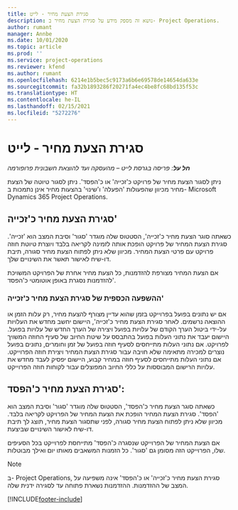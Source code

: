 ```yaml
---
title: סגירת הצעת מחיר - לייט
description: נושא זה מספק מידע על סגירת הצעת מחיר ב- Project Operations.
author: rumant
manager: Annbe
ms.date: 10/01/2020
ms.topic: article
ms.prod: ''
ms.service: project-operations
ms.reviewer: kfend
ms.author: rumant
ms.openlocfilehash: 6214e1b5bec5c9173a6b6e69578de14654da633e
ms.sourcegitcommit: fa32b1893286f20271fa4ec4be8fc68bd135f53c
ms.translationtype: HT
ms.contentlocale: he-IL
ms.lasthandoff: 02/15/2021
ms.locfileid: "5272276"
---
```

# <a name="close-a-quote---lite"></a>סגירת הצעת מחיר - לייט

_**חל על**: פריסה בגרסת לייט – מהעסקה ועד להוצאת חשבונית פרופורמה_

ניתן לסגור הצעת מחיר של פרויקט כ'זכייה' או כ'הפסד'. ניתן לסגור טיוטה של הצעת מחיר מכיוון שהפעולות 'הפעלה' ו'שינוי' בהצעות מחיר אינן נתמכות ב- Microsoft Dynamics 365 Project Operations.

## <a name="close-a-quote-as-won"></a>סגירת הצעת מחיר כ'זכייה'

כשאתה סוגר הצעת מחיר כ'זכייה', הסטטוס שלה מוגדר 'סגור' וסיבת המצב הוא 'זכייה'. סגירת הצעת המחיר של פרויקט הופכת אותה לזמינה לקריאה בלבד ויוצרת טיוטת חוזה פרויקט עם פרטי הצעת המחיר. מכיוון שלא ניתן לפתוח הצעת מחיר סגורה, תיבת דו-שיח לאישור תאשר את השינויים שלך.

אם הצעת המחיר מצורפת להזדמנות, כל הצעת מחיר אחרת של הפרויקט המשויכת להזדמנות נסגרת באופן אוטומטי כ'הפסד'.

### <a name="financial-impact-of-closing-a-quote-as-won"></a>ההשפעה הכספית של סגירת הצעת מחיר כ'זכייה'

אם יש נתונים בפועל בפרוייקט בזמן שהוא עדיין מצורף להצעת מחיר, רק עלות הזמן או ההוצאה נרשמים. לאחר סגירת הצעת מחיר כ'זכייה', היישום יחשב מחדש את העלויות על-ידי ביטול הערך הקודם של עלויות בפועל ויצירה של הערך החדש של עלויות בפועל. היישום יעבד את נתוני העלות בפועל בהתבסס על שיטת החיוב של סעיף החוזה המשויך לפרויקט. אם נתוני העלות מתייחסים לסעיף חוזה בפועל של זמן וחומרים, נתונים בפועל נוצרים למכירה מתאימה שלא חויבה עבור סגירת הצעת המחיר ויצירת חוזה הפרוייקט. אם נתוני העלות מתייחסים לסעיף חוזה במחיר קבוע, היישום יפסיק לעבד מחדש את עלויות הרישום המבוססות על כללי החיוב המפוצלים עבור לקוחות חוזה הפרוייקט.

## <a name="closing-a-quote-as-lost"></a>סגירת הצעת מחיר כ'הפסד':

כשאתה סוגר הצעת מחיר כ'הפסד‬', הסטטוס שלה מוגדר 'סגור' וסיבת המצב הוא 'הפסד‬'. סגירת הצעת המחיר הופכת את הצעת המחיר של הפרויקט לקריאה בלבד. מכיוון שלא ניתן לפתוח הצעת מחיר סגורה, לפני שתסגור הצעת מחיר, תוצג לך תיבת דו-שיח לאישור השינויים שביצעת.

אם הצעת המחיר של הפרוייקט שנסגרה כ'הפסד‬' מתייחסת לפרוייקט בכל הסעיפים שלו, הפרוייקט הזה מסומן גם 'סגור'. כל הזמנות המשאבים מאותו יום ואילך מבוטלות.

> [!NOTE]
> ב- Project Operations, סגירת הצעת מחיר כ'זכייה' או כ'הפסד' אינה משפיעה על המצב של ההזדמנות. ההזדמנות נשארת פתוחה עד לסגירה ידנית שלה.


[!INCLUDE[footer-include](../../includes/footer-banner.md)]